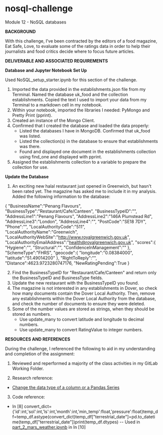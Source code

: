 # nosql-challenge
Module 12 - NoSQL databases

**BACKGROUND**

With this challenge, I've been contracted by the editors of a food magazine, Eat Safe, Love, to evaluate some of the ratings data in order to help their journalists and food critics decide where to focus future articles.

**DELIVERABLE AND ASSOCIATED REQUIREMENTS**

**Database and Jupyter Notebook Set Up**

Used NoSQL_setup_starter.ipynb for this section of the challenge.

  1. Imported the data provided in the establishments.json file from my Terminal. Named the database uk_food and the collection establishments. Copied the text I used to import your data from my Terminal to a markdown cell in my notebook.
  2. Within your notebook, imported the libraries I needed: PyMongo and Pretty Print (pprint).
  3. Created an instance of the Mongo Client.
  4. Confirmed that I created the database and loaded the data properly:
     * Listed the databases I have in MongoDB. Confirmed that uk_food was listed.
     * Listed the collection(s) in the database to ensure that establishments was there.
     * Found and displayed one document in the establishments collection using find_one and displayed with pprint.
  5. Assigned the establishments collection to a variable to prepare the collection for use.

**Update the Database**

  1. An exciting new halal restaurant just opened in Greenwich, but hasn't been rated yet. The magazine has asked me to include it in my analysis. Added the following information to the database:

{
    "BusinessName":"Penang Flavours",
    "BusinessType":"Restaurant/Cafe/Canteen",
    "BusinessTypeID":"",
    "AddressLine1":"Penang Flavours",
    "AddressLine2":"146A Plumstead Rd",
    "AddressLine3":"London",
    "AddressLine4":"",
    "PostCode":"SE18 7DY",
    "Phone":"",
    "LocalAuthorityCode":"511",
    "LocalAuthorityName":"Greenwich",
    "LocalAuthorityWebSite":"http://www.royalgreenwich.gov.uk",
    "LocalAuthorityEmailAddress":"health@royalgreenwich.gov.uk",
    "scores":{
        "Hygiene":"",
        "Structural":"",
        "ConfidenceInManagement":""
    },
    "SchemeType":"FHRS",
    "geocode":{
        "longitude":"0.08384000",
        "latitude":"51.49014200"
    },
    "RightToReply":"",
    "Distance":4623.9723280747176,
    "NewRatingPending":True
}

  2. Find the BusinessTypeID for "Restaurant/Cafe/Canteen" and return only the BusinessTypeID and BusinessType fields.
  3. Update the new restaurant with the BusinessTypeID you found.
  4. The magazine is not interested in any establishments in Dover, so check how many documents contain the Dover Local Authority. Then, remove any establishments within the Dover Local Authority from the database, and check the number of documents to ensure they were deleted.
  5. Some of the number values are stored as strings, when they should be stored as numbers.
     * Use update_many to convert latitude and longitude to decimal numbers.
     * Use update_many to convert RatingValue to integer numbers.

**RESOURCES AND REFERENCES**

During the challenge, I referenced the following to aid in my understanding and completion of the assignment:

1. Reviewed and reperformed a majority of the class activities in my GitLab Working Folder.
  
2. Research reference:
- [Change the data type of a column or a Pandas Series](https://www.geeksforgeeks.org/change-the-data-type-of-a-column-or-a-pandas-series/)

3. Code reference:
* In [8] convert_dict={'id':int,'sol':int,'ls':int,'month':int,'min_temp':float,'pressure':float}temp_df=temp_df.astype(convert_dict)temp_df["terrestrial_date"]=pd.to_datetime(temp_df["terrestrial_date"])print(temp_df.dtypes) -- Used in [part_2_mars_weather.ipynb](https://github.com/rperez025/data-collection---challenge/blob/main/part_2_mars_weather.ipynb) in In [10]

